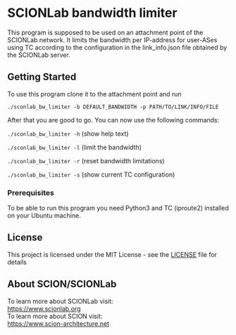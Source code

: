 # SCIONLab bandwidth limiter

This program is supposed to be used on an attachment point of the SCIONLab network. 
It limits the bandwidth per IP-address for user-ASes using TC according to the configuration in the link_info.json file obtained by the SCIONLab server.


## Getting Started

To use this program clone it to the attachment point and run 

``./sconlab_bw_limiter -b DEFAULT_BANDWIDTH -p PATH/TO/LINK/INFO/FILE``


After that you are good to go. You can now use the following commands:

``./sconlab_bw_limiter -h`` (show help text)

``./sconlab_bw_limiter -l`` (limit the bandwidth)

``./sconlab_bw_limiter -r`` (reset bandwidth limitations)

``./sconlab_bw_limiter -s`` (show current TC configuration)

### Prerequisites

To be able to run this program you need Python3 and TC (iproute2) installed on your Ubuntu machine.


## License

This project is licensed under the MIT License - see the [LICENSE](LICENSE) file for details

## About SCION/SCIONLab
To learn more about SCIONLab visit:   
https://www.scionlab.org  
To learn more about SCION visit:  
https://www.scion-architecture.net




